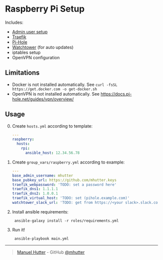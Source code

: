# Raspberry Pi Setup

Includes:
* [Admin user setup][mhutter-base]
* [Traefik][traefik]
* [Pi-Hole][pihole]
* [Watchtower][watchtower] (for auto updates)
* iptables setup
* OpenVPN configuration

## Limitations

- Docker is not installed automatically. See `curl -fsSL https://get.docker.com -o get-docker.sh`
- OpenVPN is not installed automatically. See https://docs.pi-hole.net/guides/vpn/overview/

## Usage

0. Create `hosts.yml` according to template:
    ```yaml
    ---
    raspberry:
      hosts:
        rpi:
          ansible_host: 12.34.56.78
    ```
0. Create `group_vars/raspberry.yml` according to example:
    ```yaml
    ---
    base_admin_username: mhutter
    base_pubkey_url: https://github.com/mhutter.keys
    traefik_webpassword: 'TODO: set a password here'
    traefik_dns1: 1.1.1.1
    traefik_dns2: 1.0.0.1
    traefik_virtual_host: 'TODO: set (pihole.example.com)'
    watchtower_slack_url: 'TODO: get from https://<your slack>.slack.com/apps'
    ```
0. Install ansible requirements:

        ansible-galaxy install -r roles/requirements.yml

0. Run it!

        ansible-playbook main.yml


---

> [Manuel Hutter](https://hutter.io) - GitHub [@mhutter](https://github.com)

[mhutter-base]: https://github.com/mhutter/ansible-base
[traefik]: https://traefik.io/
[pihole]: https://traefik.io/
[watchtower]: https://github.com/containrrr/watchtower

